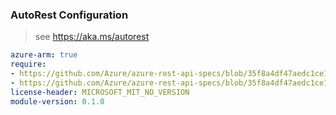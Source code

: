 ### AutoRest Configuration

> see https://aka.ms/autorest

``` yaml
azure-arm: true
require:
- https://github.com/Azure/azure-rest-api-specs/blob/35f8a4df47aedc1ce185c854595cba6b83fa6c71/specification/applicationinsights/resource-manager/readme.md
- https://github.com/Azure/azure-rest-api-specs/blob/35f8a4df47aedc1ce185c854595cba6b83fa6c71/specification/applicationinsights/resource-manager/readme.go.md
license-header: MICROSOFT_MIT_NO_VERSION
module-version: 0.1.0

```